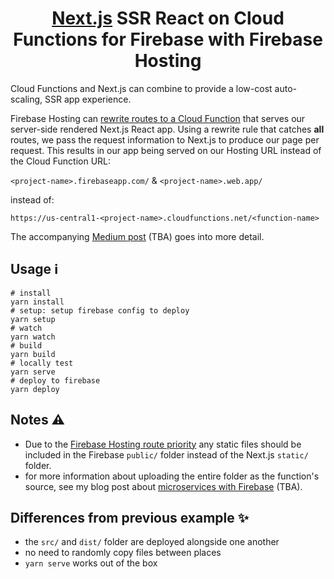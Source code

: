 <div align="center">

# [Next.js][nextjs] SSR React on Cloud Functions for Firebase with Firebase Hosting

</div>

Cloud Functions and Next.js can combine to provide a low-cost auto-scaling, SSR app experience.

Firebase Hosting can [rewrite routes to a Cloud Function][function-rewrites] that serves our server-side rendered Next.js React app. Using a rewrite rule that catches **all** routes, we pass the request information to Next.js to produce our page per request. This results in our app being served on our Hosting URL instead of the Cloud Function URL:

`<project-name>.firebaseapp.com/` & `<project-name>.web.app/`

instead of:

`https://us-central1-<project-name>.cloudfunctions.net/<function-name>`

The accompanying [Medium post][medium-nextjs] (TBA) goes into more detail.

## Usage ℹ

```shell
# install
yarn install
# setup: setup firebase config to deploy
yarn setup
# watch
yarn watch
# build
yarn build
# locally test
yarn serve
# deploy to firebase
yarn deploy
```

## Notes ⚠️

- Due to the [Firebase Hosting route priority][fb-route-priority] any static files should be included in the Firebase `public/` folder instead of the Next.js `static/` folder.
- for more information about uploading the entire folder as the function's source, see my blog post about [microservices with Firebase][fb-microservices] (TBA).

## Differences from previous example ✨

- the `src/` and `dist/` folder are deployed alongside one another
- no need to randomly copy files between places
- `yarn serve` works out of the box

[function-rewrites]: https://firebase.google.com/docs/hosting/full-config#section-rewrites
[fb-route-priority]: https://firebase.google.com/docs/hosting/full-config#hosting_priority_order
[medium-nextjs]: https://medium.com/@jthegedus/table-of-contents-ec337953b39b
[nextjs]: https://nextjs.org/
[fb-microservices]: https://medium.com/@jthegedus/table-of-contents-ec337953b39b
